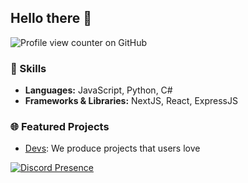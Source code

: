 ### <h2 class="heading-element" dir="auto">Hello there 👋</h2>
![Profile view counter on GitHub](https://komarev.com/ghpvc/?username=fatihwrld)
<h3 class="heading-element" dir="auto">🔧 Skills</h3>

- <strong>Languages:</strong> JavaScript, Python, C#
- <strong>Frameworks & Libraries:</strong> NextJS, React, ExpressJS

<h3 class="heading-element" dir="auto">🌐 Featured Projects</h3>

- <a href="https://devs.tr">Devs</a>: We produce projects that users love


[![Discord Presence](https://lanyard.cnrad.dev/api/181976119115776010)](https://discord.com/users/181976119115776010)
